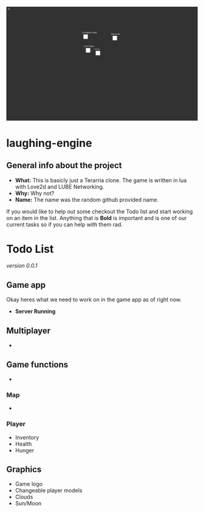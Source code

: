 ![screenshot](screenshot-vb0_0_1.png)

# laughing-engine
## General info about the project 
- **What:** This is basicly just a Terarria clone. The game is written in lua with Love2d and LUBE Networking. 
- **Why:** Why not? 
- **Name:** The name was the random github provided name.

If you would like to help out some checkout the Todo list and start working on an item in the list.
Anything that is **Bold** is important and is one of our current tasks so if you can help with them rad.

# Todo List
*version 0.0.1*

## Game app
Okay heres what we need to work on in the game app as of right now. 
- **Server Running**

## Multiplayer
- 
## Game functions
- 
### Map
- 
### Player

- Inventory 
- Health
- Hunger

## Graphics
- Game logo
- Changeable player models
- Clouds
- Sun/Moon
